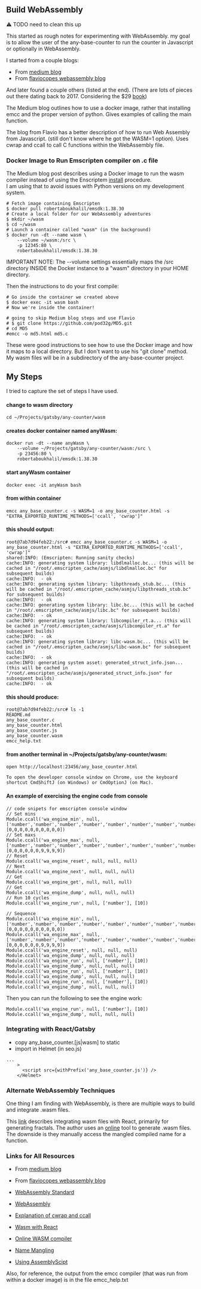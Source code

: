 

## Build WebAssembly

:warning: TODO need to clean this up

This started as rough notes for experimenting with WebAssembly.  my goal is to allow
the user of the any-base-counter to run the counter in Javascript or optionally in
WebAssembly.

I started from a couple blogs:
- From [medium blog](https://medium.com/@robaboukhalil/hit-the-ground-running-with-webassembly-56cf9b2fa35d)
- From [flaviocopes webassembly blog](https://flaviocopes.com/webassembly/)

And later found a couple others (listed at the end).
(There are lots of pieces out there dating back to 2017.  Considering the $29 [book](https://www.levelupwasm.com/
))

The Medium blog outlines how to use a docker image, rather that installing emcc and the proper version
of python.  Gives examples of calling the main function.

The blog from Flavio has a better description of how to run Web Assembly from Javascript. (still don't know where he got the WASM=1 option).  Uses cwrap and ccall to call C functions within the WebAssembly
file.


### Docker Image to Run Emscripten compiler on .c file

The Medium blog post describes using a Docker image to run the wasm compiler instead of using 
the Enscriptem [install](https://emscripten.org/docs/getting_started/downloads.html) procedure.  
I am using that to avoid issues with Python versions on my development system.

```
# Fetch image containing Emscripten
$ docker pull robertaboukhalil/emsdk:1.38.30
# Create a local folder for our WebAssembly adventures
$ mkdir ~/wasm
$ cd ~/wasm
# Launch a container called "wasm" (in the background)
$ docker run -dt --name wasm \
    --volume ~/wasm:/src \
    -p 12345:80 \
    robertaboukhalil/emsdk:1.38.30
```

IMPORTANT NOTE: The --volume settings essentially maps the /src directory INSIDE the Docker instance to a
"wasm" directory in your HOME directory.  

Then the instructions to do your first compile:

```
# Go inside the container we created above
$ docker exec -it wasm bash
# Now we're inside the container!

# going to skip Medium blog steps and use Flavio
# $ git clone https://github.com/pod32g/MD5.git
# cd MD5
#emcc -o md5.html md5.c
```

These were good instructions to see how to use the Docker image and how it maps to a local directory.  But I don't
want to use his "git clone" method.  My wasm files will be in a subdirectory of the any-base-counter project.


## My Steps

I tried to capture the set of steps I have used.

#### change to wasm directory
```
cd ~/Projects/gatsby/any-counter/wasm
```

#### creates docker container named anyWasm:
```
docker run -dt --name anyWasm \
    --volume ~/Projects/gatsby/any-counter/wasm:/src \
    -p 23456:80 \
    robertaboukhalil/emsdk:1.38.30
```

#### start anyWasm container
```
docker exec -it anyWasm bash
```

#### from within container
```
emcc any_base_counter.c -s WASM=1 -o any_base_counter.html -s "EXTRA_EXPORTED_RUNTIME_METHODS=['ccall', 'cwrap']"
```

#### this should output:
```
root@7ab7d94feb22:/src# emcc any_base_counter.c -s WASM=1 -o any_base_counter.html -s "EXTRA_EXPORTED_RUNTIME_METHODS=['ccall', 'cwrap']"
shared:INFO: (Emscripten: Running sanity checks)
cache:INFO: generating system library: libdlmalloc.bc... (this will be cached in "/root/.emscripten_cache/asmjs/libdlmalloc.bc" for subsequent builds)
cache:INFO:  - ok
cache:INFO: generating system library: libpthreads_stub.bc... (this will be cached in "/root/.emscripten_cache/asmjs/libpthreads_stub.bc" for subsequent builds)
cache:INFO:  - ok
cache:INFO: generating system library: libc.bc... (this will be cached in "/root/.emscripten_cache/asmjs/libc.bc" for subsequent builds)
cache:INFO:  - ok
cache:INFO: generating system library: libcompiler_rt.a... (this will be cached in "/root/.emscripten_cache/asmjs/libcompiler_rt.a" for subsequent builds)
cache:INFO:  - ok
cache:INFO: generating system library: libc-wasm.bc... (this will be cached in "/root/.emscripten_cache/asmjs/libc-wasm.bc" for subsequent builds)
cache:INFO:  - ok
cache:INFO: generating system asset: generated_struct_info.json... (this will be cached in "/root/.emscripten_cache/asmjs/generated_struct_info.json" for subsequent builds)
cache:INFO:  - ok
```

#### this should produce:
```
root@7ab7d94feb22:/src# ls -1
README.md
any_base_counter.c
any_base_counter.html
any_base_counter.js
any_base_counter.wasm
emcc_help.txt
```

#### from another terminal in ~/Projects/gatsby/any-counter/wasm:
```
open http://localhost:23456/any_base_counter.html 

To open the developer console window on Chrome, use the keyboard shortcut CmdShiftJ (on Windows) or CmdOptionJ (on Mac).
```


#### An example of exercising the engine code from console

```
// code snipets for emscripten console window
// Set mins
Module.ccall('wa_engine_min', null, ['number','number','number','number','number','number','number','number','number','number'], [0,0,0,0,0,0,0,0,0,0])
// Set maxs
Module.ccall('wa_engine_max', null, ['number','number','number','number','number','number','number','number','number','number'], [0,0,0,0,0,0,9,9,9,9])
// Reset
Module.ccall('wa_engine_reset', null, null, null)
// Next
Module.ccall('wa_engine_next', null, null, null)
// Get
Module.ccall('wa_engine_get', null, null, null)
// Get
Module.ccall('wa_engine_dump', null, null, null)
// Run 10 cycles
Module.ccall('wa_engine_run', null, ['number'], [10])

// Sequence
Module.ccall('wa_engine_min', null, ['number','number','number','number','number','number','number','number','number','number'], [0,0,0,0,0,0,0,0,0,0])
Module.ccall('wa_engine_max', null, ['number','number','number','number','number','number','number','number','number','number'], [0,0,0,0,0,0,9,9,9,9])
Module.ccall('wa_engine_reset', null, null, null)
Module.ccall('wa_engine_dump', null, null, null)
Module.ccall('wa_engine_run', null, ['number'], [10])
Module.ccall('wa_engine_dump', null, null, null)
Module.ccall('wa_engine_run', null, ['number'], [10])
Module.ccall('wa_engine_dump', null, null, null)
Module.ccall('wa_engine_run', null, ['number'], [10])
Module.ccall('wa_engine_dump', null, null, null)
```

Then you can run the following to see the engine work:
```
Module.ccall('wa_engine_run', null, ['number'], [10])
Module.ccall('wa_engine_dump', null, null, null)
```

### Integrating with React/Gatsby
- copy any_base_counter.[js|wasm] to static
- import in Helmet (in seo.js)

```
...
    >
      <script src={withPrefix('any_base_counter.js')} />
    </Helmet> 
```


### Alternate WebAssembly Techniques

One thing I am finding with WebAssembly, is there are multiple ways to build
and integrate .wasm files.

This [link](https://brightinventions.pl/blog/using-wasm-with-react/) describes integrating 
wasm files with React, primarily for generating fractals.  The author uses an [online](https://mbebenita.github.io/WasmExplorer/) tool to generate .wasm files.  The downside is they
manually access the mangled compiled name for a function.

### Links for All Resources

- From [medium blog](https://medium.com/@robaboukhalil/hit-the-ground-running-with-webassembly-56cf9b2fa35d)
- From [flaviocopes webassembly blog](https://flaviocopes.com/webassembly/)

- [WebAssembly Standard](http://webassembly.github.io/spec/js-api/index.html)
- [WebAssembly](https://becominghuman.ai/passing-and-returning-webassembly-array-parameters-a0f572c65d97)
- [Explanation of cwrap and ccall](https://medium.com/@eliamaino/calling-c-functions-from-javascript-with-emscripten-first-part-e99fb6eedb22)

- [Wasm with React](https://brightinventions.pl/blog/using-wasm-with-react/)
- [Online WASM compiler](https://mbebenita.github.io/WasmExplorer/)
- [Name Mangling](https://en.wikipedia.org/wiki/Name_mangling)

- [Using AssemblyScipt](https://blog.scottlogic.com/2019/06/14/add-webassembly-to-react-app.html)


Also, for reference, the output from the emcc compiler (that was run from within a docker
image) is in the file emcc_help.txt
